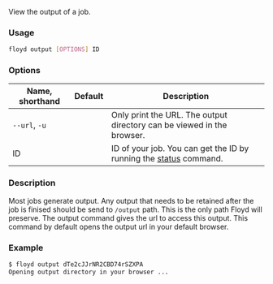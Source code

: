 View the output of a job.

### Usage
```bash
floyd output [OPTIONS] ID
```

### Options
| Name, shorthand | Default | Description |
| --------------- | ------- | ----------- |
| `--url`, `-u` |      | Only print the URL. The output directory can be viewed in the browser. |
| ID |      | ID of your job. You can get the ID by running the [status](./status) command.    |

### Description
Most jobs generate output. Any output that needs to be retained after the job is finised should be send to `/output` path.
This is the only path Floyd will preserve. The output command gives the url to access this output. This command by default opens the 
output url in your default browser.

### Example
```bash
$ floyd output dTe2cJJrNR2CBD74rSZXPA
Opening output directory in your browser ...
```
